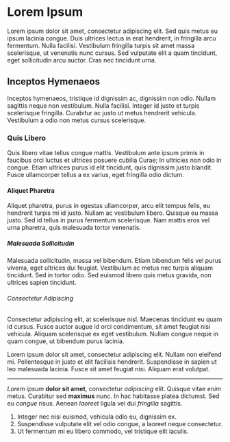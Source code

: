 # Lorem Ipsum

Lorem ipsum dolor sit amet, consectetur adipiscing elit. Sed quis metus eu ipsum lacinia congue. Duis ultrices lectus in erat hendrerit, in fringilla arcu fermentum. Nulla facilisi. Vestibulum fringilla turpis sit amet massa scelerisque, ut venenatis nunc cursus. Sed vulputate elit a quam tincidunt, eget sollicitudin arcu auctor. Cras nec tincidunt urna.

## Inceptos Hymenaeos

Inceptos hymenaeos, tristique id dignissim ac, dignissim non odio. Nullam sagittis neque non vestibulum. Nulla facilisi. Integer id justo et turpis scelerisque fringilla. Curabitur ac justo ut metus hendrerit vehicula. Vestibulum a odio non metus cursus scelerisque. 

### Quis Libero

Quis libero vitae tellus congue mattis. Vestibulum ante ipsum primis in faucibus orci luctus et ultrices posuere cubilia Curae; In ultricies non odio in congue. Etiam ultrices purus id elit tincidunt, quis dignissim justo blandit. Fusce ullamcorper tellus a ex varius, eget fringilla odio dictum.

#### Aliquet Pharetra

Aliquet pharetra, purus in egestas ullamcorper, arcu elit tempus felis, eu hendrerit turpis mi id justo. Nullam ac vestibulum libero. Quisque eu massa justo. Sed id tellus in purus fermentum scelerisque. Nam mattis eros vel urna pharetra, quis malesuada tortor venenatis.

##### Malesuada Sollicitudin

Malesuada sollicitudin, massa vel bibendum. Etiam bibendum felis vel purus viverra, eget ultrices dui feugiat. Vestibulum ac metus nec turpis aliquam tincidunt. Sed in tortor odio. Sed euismod libero quis metus gravida, non ultrices sapien tincidunt.

###### Consectetur Adipiscing

Consectetur adipiscing elit, at scelerisque nisl. Maecenas tincidunt eu quam id cursus. Fusce auctor augue id orci condimentum, sit amet feugiat nisi vehicula. Aliquam scelerisque ex eget vestibulum. Nullam congue neque in quam congue, ut bibendum purus lacinia. 

Lorem ipsum dolor sit amet, consectetur adipiscing elit. Nullam non eleifend mi. Pellentesque in justo et elit facilisis hendrerit. Suspendisse in sapien ut leo malesuada lacinia. Fusce sit amet feugiat nisi. Aliquam erat volutpat.

---

*Lorem ipsum* **dolor sit amet**, consectetur *adipiscing* elit. Quisque vitae *enim* metus. Curabitur sed **maximus** nunc. In hac habitasse platea dictumst. Sed eu *congue* risus. Aenean *laoreet* ligula vel dui *fringilla* sagittis.

1. Integer nec nisi euismod, vehicula odio eu, dignissim ex.
2. Suspendisse vulputate elit vel odio congue, a laoreet neque consectetur.
3. Ut fermentum mi eu libero commodo, vel tristique elit iaculis.
